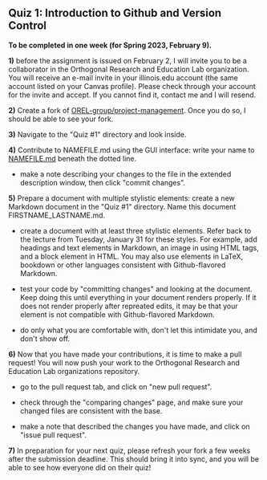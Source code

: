## Quiz 1: Introduction to Github and Version Control
__To be completed in one week (for Spring 2023, February 9).__ 

__1)__ before the assignment is issued on February 2, I will invite you to be a collaborator in the Orthogonal Research and Education Lab organization. You will receive an e-mail invite in your illinois.edu account (the same account listed on your Canvas profile). Please check through your account for the invite and accept. If you cannot find it, contact me and I will resend.

__2)__ Create a fork of [OREL-group/project-management](https://github.com/OREL-group/Project-Management). Once you do so, I should be able to see your fork.

__3)__ Navigate to the "Quiz #1" directory and look inside.

__4)__ Contribute to NAMEFILE.md using the GUI interface: write your name to [NAMEFILE.md](https://github.com/OREL-group/Project-Management/blob/main/Quiz%201/NAMEFILE.md) beneath the dotted line.

* make a note describing your changes to the file in the extended description window, then click "commit 
changes".

__5)__ Prepare a document with multiple stylistic elements: create a new Markdown document in the "Quiz #1" directory. Name this document FIRSTNAME_LASTNAME.md. 

* create a document with at least three stylistic elements. Refer back to the lecture from Tuesday, January 31 for these styles. For example, add headings and text elements in Markdown, an image in using HTML tags, and a block element in HTML. You may also use elements in LaTeX, bookdown or other languages consistent with Github-flavored Markdown.

* test your code by "committing changes" and looking at the document. Keep doing this until everything in your document renders properly. If it does not render properly after repreated edits, it may be that your element is not compatible with Github-flavored Markdown. 

* do only what you are comfortable with, don't let this intimidate you, and don't show off.

__6)__ Now that you have made your contributions, it is time to make a pull request! You will now push your work to the Orthogonal Research and Education Lab organizations repository.

* go to the pull request tab, and click on "new pull request".

* check through the "comparing changes" page, and make sure your changed files are consistent with the base. 

* make a note that described the changes you have made, and click on "issue pull request".

__7)__ In preparation for your next quiz, please refresh your fork a few weeks after the submission deadline. This should bring it into sync, and you will be able to see how everyone did on their quiz!

